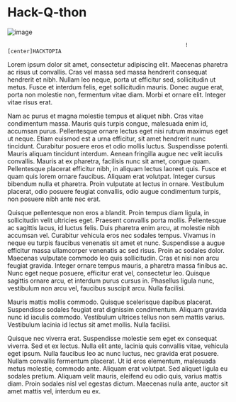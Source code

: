 # Hack-Q-thon
   ![image](https://user-images.githubusercontent.com/92415264/170872353-ae03449c-1d24-47da-9ce3-329fca56b1e0.png)

                                                            ![center]HACKTOPIA

Lorem ipsum dolor sit amet, consectetur adipiscing elit. Maecenas pharetra ac risus ut convallis. Cras vel massa sed massa hendrerit consequat hendrerit et nibh. Nullam leo neque, porta ut efficitur sed, sollicitudin ut metus. Fusce et interdum felis, eget sollicitudin mauris. Donec augue erat, porta non molestie non, fermentum vitae diam. Morbi et ornare elit. Integer vitae risus erat.

Nam ac purus et magna molestie tempus et aliquet nibh. Cras vitae condimentum massa. Mauris quis turpis congue, malesuada enim id, accumsan purus. Pellentesque ornare lectus eget nisi rutrum maximus eget ut neque. Etiam euismod est a urna efficitur, sit amet hendrerit nunc tincidunt. Curabitur posuere eros et odio mollis luctus. Suspendisse potenti. Mauris aliquam tincidunt interdum. Aenean fringilla augue nec velit iaculis convallis. Mauris at ex pharetra, facilisis nunc sit amet, congue quam. Pellentesque placerat efficitur nibh, in aliquam lectus laoreet quis. Fusce et quam quis lorem ornare faucibus. Aliquam erat volutpat. Integer cursus bibendum nulla et pharetra. Proin vulputate at lectus in ornare. Vestibulum placerat, odio posuere feugiat convallis, odio augue condimentum turpis, non posuere nibh ante nec erat.

Quisque pellentesque non eros a blandit. Proin tempus diam ligula, in sollicitudin velit ultricies eget. Praesent convallis porta mollis. Pellentesque ac sagittis lacus, id luctus felis. Duis pharetra enim arcu, at molestie nibh accumsan vel. Curabitur vehicula eros nec sodales tempus. Vivamus in neque eu turpis faucibus venenatis sit amet et nunc. Suspendisse a augue efficitur massa ullamcorper venenatis ac sed risus. Proin ac sodales dolor. Maecenas vulputate commodo leo quis sollicitudin. Cras et nisi non arcu feugiat gravida. Integer ornare tempus mauris, a pharetra massa finibus ac. Nunc eget neque posuere, efficitur erat vel, consectetur leo. Quisque sagittis ornare arcu, et interdum purus cursus in. Phasellus ligula nunc, vestibulum non arcu vel, faucibus suscipit arcu. Nulla facilisi.

Mauris mattis mollis commodo. Quisque scelerisque dapibus placerat. Suspendisse sodales feugiat erat dignissim condimentum. Aliquam gravida nunc id iaculis commodo. Vestibulum ultrices tellus non sem mattis varius. Vestibulum lacinia id lectus sit amet mollis. Nulla facilisi.

Quisque nec viverra erat. Suspendisse molestie sem eget ex consequat viverra. Sed et ex lectus. Nulla elit ante, lacinia quis convallis vitae, vehicula eget ipsum. Nulla faucibus leo ac nunc luctus, nec gravida erat posuere. Nullam convallis fermentum placerat. Ut id eros elementum, malesuada metus molestie, commodo ante. Aliquam erat volutpat. Sed aliquet ligula eu sodales pretium. Aliquam velit mauris, eleifend eu odio quis, varius mattis diam. Proin sodales nisl vel egestas dictum. Maecenas nulla ante, auctor sit amet mattis vel, interdum eu ex.
